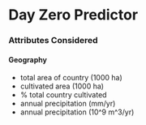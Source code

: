 # Day Zero Predictor

### Attributes Considered
#### Geography
- total area of country (1000 ha)
- cultivated area (1000 ha)
- % total country cultivated
- annual precipitation (mm/yr)
- annual precipitation (10^9 m^3/yr)
